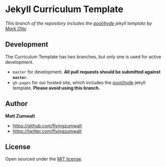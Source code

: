# Jekyll Curriculum Template

*This branch of the repository includes the [pool/hyde](https://github.com/poole/hyde) jekyll template by [Mark Otto](https://github.com/mdo)*

## Development

The Curriculum Template has two branches, but only one is used for active development.

- `master` for development.  **All pull requests should be submitted against `master`.**
- `gh-pages` for our hosted site, which includes the [pool/hyde](https://github.com/poole/hyde) jekyll template. **Please avoid using this branch.**

## Author

**Matt Zumwalt**
- <https://github.com/flyingzumwalt>
- <https://twitter.com/flyingzumwalt>


## License

Open sourced under the [MIT license](LICENSE.md).
